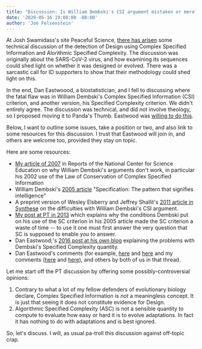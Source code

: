```yaml
---
title: "Discussion: Is William Dembski's CSI argument mistaken or merely useless?"
date: '2020-05-16 19:00:00 -08:00'
author: 'Joe Felsenstein'
---
```


At Josh Swamidass's site Peaceful Science, <a href="https://discourse.peacefulscience.org/t/covid-19-genome-and-design-detection/10675?u=joe_felsenstein">there has arisen</a> some technical discussion of the detection of
Design using Complex Specified Information and Alorithmic Specified Complexity.  The discussion was originally
about the SARS-CoV-2 virus, and how examining its sequences could shed light on whether it was designed or
evolved.  There was a sarcastic call for ID supporters to show that their methodology could shed light on this.

In the end, Dan Eastwoood, a biostatistician, and I fell to discussing where the fatal flaw was in William
Dembski's Complex Specified Information (CSI) criterion, and another version, his Specified Complexity
criterion.  We didn't entirely agree.  The discussion was technical, and did not involve theology, so I proposed moving it to Panda's
Thumb.  Eastwood was <a href="https://discourse.peacefulscience.org/t/covid-19-genome-and-design-detection/10675/26?u=joe_felsenstein">willing to do this</a>.  

Below, I want to outline some issues, take a position or two, and also link to some resources for this
discussion.  I trust that Eastwood will join in, and others are welcome too, provided they stay on topic.

<!--more-->

Here are some resources:
   * <a href="https://ncse.ngo/has-natural-selection-been-refuted-arguments-william-dembski">My article of 2007</a> in Reports of the National Center for Science Education on why William Dembski's arguments don't work, in particular his 2002 use of the Law of Conservation of Complex Specified Information
   * William Dembski's <a href="https://billdembski.com/documents/2005.06.Specification.pdf">2005 article</a> "Specification: The pattern that signifies intelligence"
   * A preprint version of Wesley Elsberry and Jeffrey Shallit's <a href="http://www.talkreason.org/articles/eandsdembski.pdf">2011 article in Synthese</a>  on the difficulties with William Dembski's CSI argument.
   * <a href="https://pandasthumb.org/archives/2013/04/does-csi-enable.html">My post at PT in 2013</a> which explains why the conditions Dembski put on his use of the SC criterion in his 2005 article made the SC criterion a waste of time -- to use it one must first answer the very question that SC is supposed to enable you to answer.
   * Dan Eastwood;'s <a href="https://dreadtomatoaddiction.blogspot.com/2016/02/deconstructing-dembski-2005.html">2016 post at his own blog</a> explaining the problems with Dembski's Specified Complexity quantity.
   * Dan Eastwood's comments (for example, <a href="https://discourse.peacefulscience.org/t/covid-19-genome-and-design-detection/10675/22">here</a> and <a href="https://discourse.peacefulscience.org/t/covid-19-genome-and-design-detection/10675/24">here</a> and my comments (<a href="https://discourse.peacefulscience.org/t/covid-19-genome-and-design-detection/10675/25">here</a> and <a href="https://discourse.peacefulscience.org/t/covid-19-genome-and-design-detection/10675/26">here</a>), and others by both of us in that thread.


Let me start off the PT discussion by offering some possibly-controversial opinions:

1. Contrary to what a lot of my fellow defenders of evolutionary biology declare, Complex Specified Information is <em>not</em> a meaningless concept.  It is just that seeing it does not constitute evidence for Design.
1. Algorithmic Specified Complexity (ASC) is not a sensible quantity to compute to evaluate how easy or hard it is to
evolve adaptations.  In fact it has nothing to do with adaptations and is best ignored.

So, let's discuss.  I will, as usual pa-troll this discussion against off-topic crap.
